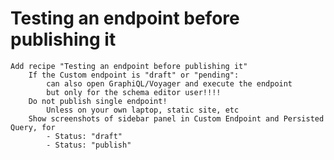 # Testing an endpoint before publishing it


	Add recipe "Testing an endpoint before publishing it"
		If the Custom endpoint is "draft" or "pending":
			can also open GraphiQL/Voyager and execute the endpoint
			but only for the schema editor user!!!!
		Do not publish single endpoint!
			Unless on your own laptop, static site, etc
		Show screenshots of sidebar panel in Custom Endpoint and Persisted Query, for
			- Status: "draft"
			- Status: "publish"
            